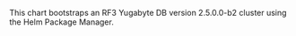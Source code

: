 This chart bootstraps an RF3 Yugabyte DB version 2.5.0.0-b2 cluster using the Helm Package Manager.
